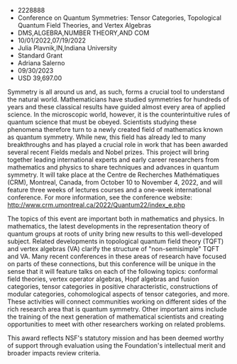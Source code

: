 
* 2228888
* Conference on Quantum Symmetries: Tensor Categories, Topological Quantum Field Theories, and Vertex Algebras
* DMS,ALGEBRA,NUMBER THEORY,AND COM
* 10/01/2022,07/19/2022
* Julia Plavnik,IN,Indiana University
* Standard Grant
* Adriana Salerno
* 09/30/2023
* USD 39,697.00

Symmetry is all around us and, as such, forms a crucial tool to understand the
natural world. Mathematicians have studied symmetries for hundreds of years and
these classical results have guided almost every area of applied science. In the
microscopic world, however, it is the counterintuitive rules of quantum science
that must be obeyed. Scientists studying these phenomena therefore turn to a
newly created field of mathematics known as quantum symmetry. While new, this
field has already led to many breakthroughs and has played a crucial role in
work that has been awarded several recent Fields medals and Nobel prizes. This
project will bring together leading international experts and early career
researchers from mathematics and physics to share techniques and advances in
quantum symmetry. It will take place at the Centre de Recherches Mathématiques
(CRM), Montreal, Canada, from October 10 to November 4, 2022, and will feature
three weeks of lectures courses and a one-week international conference. For
more information, see the conference website:
http://www.crm.umontreal.ca/2022/Quantum22/index_e.php

The topics of this event are important both in mathematics and physics. In
mathematics, the latest developments in the representation theory of quantum
groups at roots of unity bring new results to this well-developed subject.
Related developments in topological quantum field theory (TQFT) and vertex
algebras (VA) clarify the structure of "non-semisimple" TQFT and VA. Many recent
conferences in these areas of research have focused on parts of these
connections, but this conference will be unique in the sense that it will
feature talks on each of the following topics: conformal field theories, vertex
operator algebras, Hopf algebras and fusion categories, tensor categories in
positive characteristic, constructions of modular categories, cohomological
aspects of tensor categories, and more. These activities will connect
communities working on different sides of the rich research area that is quantum
symmetry. Other important aims include the training of the next generation of
mathematical scientists and creating opportunities to meet with other
researchers working on related problems.

This award reflects NSF's statutory mission and has been deemed worthy of
support through evaluation using the Foundation's intellectual merit and broader
impacts review criteria.
